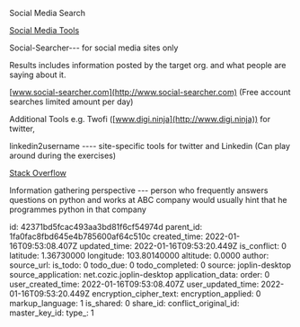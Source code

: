 Social Media Search

<ins>Social Media Tools</ins>

Social-Searcher\-\-\- for social media sites only

Results includes information posted by the target org. and what people are saying about it.

[www.social-searcher.com](http://www.social-searcher.com) (Free account searches limited amount per day)

Additional Tools e.g. Twofi ([www.digi.ninja](http://www.digi.ninja)) for twitter,

linkedin2username \-\-\-\- site-specific tools for twitter and Linkedin (Can play around during the exercises)

<ins>Stack Overflow</ins>

Information gathering perspective --- person who frequently answers questions on python and works at ABC company would usually hint that he programmes python in that company

id: 42371bd5fcac493aa3bd81f6cf54974d
parent_id: 1fa0fac8fbd645e4b785600af64c510c
created_time: 2022-01-16T09:53:08.407Z
updated_time: 2022-01-16T09:53:20.449Z
is_conflict: 0
latitude: 1.36730000
longitude: 103.80140000
altitude: 0.0000
author: 
source_url: 
is_todo: 0
todo_due: 0
todo_completed: 0
source: joplin-desktop
source_application: net.cozic.joplin-desktop
application_data: 
order: 0
user_created_time: 2022-01-16T09:53:08.407Z
user_updated_time: 2022-01-16T09:53:20.449Z
encryption_cipher_text: 
encryption_applied: 0
markup_language: 1
is_shared: 0
share_id: 
conflict_original_id: 
master_key_id: 
type_: 1